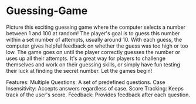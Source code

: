 # Guessing-Game

Picture this exciting guessing game where the computer selects a number between 1 and 100 at random! The player's goal is to guess this number within a set number of attempts, usually around 10. With each guess, the computer gives helpful feedback on whether the guess was too high or too low. The game goes on until the player correctly guesses the number or uses up all their attempts. It's a great way for players to challenge themselves and work on their guessing skills, or simply have fun testing their luck at finding the secret number. Let the games begin!

Features:
Multiple Questions: A set of predefined questions.
Case Insensitivity: Accepts answers regardless of case.
Score Tracking: Keeps track of the user's score.
Feedback: Provides feedback after each question.
